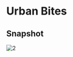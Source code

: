 # Urban Bites



## Snapshot

![2](https://github.com/sahiillx/Urban-Bites/assets/69302208/81fcbe74-bedf-4884-9645-f0ef6c0f1950)
